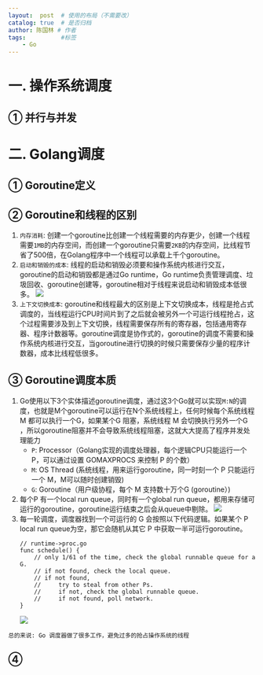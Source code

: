 ```yaml
---
layout:  post  # 使用的布局（不需要改）
catalog: true  # 是否归档
author: 陈国林 # 作者
tags:          #标签
    - Go
---
```


# 一. 操作系统调度
## ① 并行与并发

## 

# 二. Golang调度
## ① Goroutine定义


## ② Goroutine和线程的区别
1. `内存消耗`: 创建一个goroutine比创建一个线程需要的内存更少，创建一个线程需要`1MB`的内存空间，而创建一个goroutine只需要`2KB`的内存空间，比线程节省了500倍，在Golang程序中一个线程可以承载上千个goroutine。
2. `启动和销毁的成本`: 线程的启动和销毁必须要和操作系统内核进行交互，goroutine的启动和销毁都是通过Go runtime，Go runtime负责管理调度、垃圾回收、goroutine创建等，goroutine相对于线程来说启动和销毁成本低很多。
   ![](https://github.com/chenguolin/chenguolin.github.io/blob/master/data/image/goroutine-vs-thread.png?raw=true)
3. `上下文切换成本`: goroutine和线程最大的区别是上下文切换成本，线程是抢占式调度的，当线程运行CPU时间片到了之后就会被另外一个可运行线程抢占，这个过程需要涉及到上下文切换，线程需要保存所有的寄存器，包括通用寄存器、程序计数器等。goroutine调度是协作式的，goroutine的调度不需要和操作系统内核进行交互，当goroutine进行切换的时候只需要保存少量的程序计数器，成本比线程低很多。

## ③ Goroutine调度本质
1. Go使用以下3个实体描述goroutine调度，通过这3个Go就可以实现`M:N`的调度，也就是M个goroutine可以运行在N个系统线程上，任何时候每个系统线程 M 都可以执行一个G，如果某个G 阻塞，系统线程 M 会切换执行另外一个G ，所以goroutine阻塞并不会导致系统线程阻塞，这就大大提高了程序并发处理能力
    + `P`: Processor（Golang实现的调度处理器，每个逻辑CPU只能运行一个 P，可以通过设置 GOMAXPROCS 来控制 P 的个数）
    + `M`: OS Thread (系统线程，用来运行goroutine，同一时刻一个 P 只能运行一个 M，M可以随时创建销毁)
    + `G`: Goroutine（用户级协程，每个 M 支持数十万个G (goroutine）)
2. 每个P 有一个local run queue，同时有一个global run queue，都用来存储可运行的goroutine，goroutine运行结束之后会从queue中剔除。
   ![](https://github.com/chenguolin/chenguolin.github.io/blob/master/data/image/go-goroutine.png?raw=true)
3. 每一轮调度，调度器找到一个可运行的 G 会按照以下代码逻辑。如果某个 P local run queue为空，那它会随机从其它 P 中获取一半可运行goroutine。
   ```
   // runtime->proc.go
   func schedule() {
       // only 1/61 of the time, check the global runnable queue for a G.
       // if not found, check the local queue.
       // if not found,
       //     try to steal from other Ps.
       //     if not, check the global runnable queue.
       //     if not found, poll network.
   }
   ```
   ![](https://github.com/chenguolin/chenguolin.github.io/blob/master/data/image/go-goroutine-steal.png?raw=true)


`总的来说: Go 调度器做了很多工作，避免过多的抢占操作系统的线程`



## ④ 


